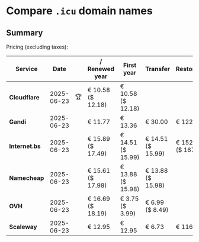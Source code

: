 # Compare `.icu` domain names

## Summary

Pricing (excluding taxes):

| Service | Date |  | / Renewed year | First year | Transfer | Restoration |
|--|--|--|--|--|--|--|
| **Cloudflare** | 2025-06-23 | 🏆 | € 10.58<br>($ 12.18) | € 10.58<br>($ 12.18) |  |  |
| **Gandi** | 2025-06-23 |  | € 11.77 | € 13.36 | € 30.00 | € 122.42 |
| **Internet.bs** | 2025-06-23 |  | € 15.89<br>($ 17.49) | € 14.51<br>($ 15.99) | € 14.51<br>($ 15.99) | € 152.09<br>($ 167.49) |
| **Namecheap** | 2025-06-23 |  | € 15.61<br>($ 17.98) | € 13.88<br>($ 15.98) | € 13.88<br>($ 15.98) |  |
| **OVH** | 2025-06-23 |  | € 16.69<br>($ 18.19) | € 3.75<br>($ 3.99) | € 6.99<br>($ 8.49) |  |
| **Scaleway** | 2025-06-23 |  | € 12.95 | € 12.95 | € 6.73 | € 116.26 |
